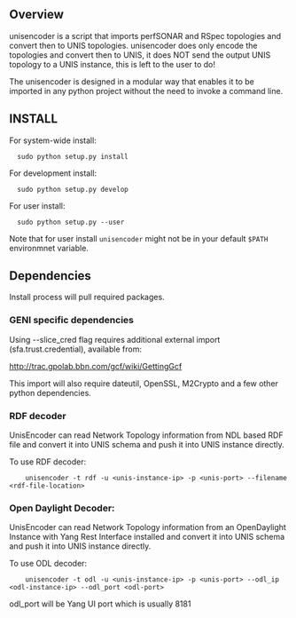 ## Overview

unisencoder is a script that imports perfSONAR and RSpec topologies and convert then to UNIS topologies.
unisencoder does only encode the topologies and convert then to UNIS, it does NOT send the output UNIS topology
to a UNIS instance, this is left to the user to do!

The unisencoder is designed in a modular way that enables it to be imported in any python project without the need to
invoke a command line.


## INSTALL

For system-wide install:
```
  sudo python setup.py install
```

For development install:
```
  sudo python setup.py develop
```
For user install:
```
  sudo python setup.py --user
```

Note that for user install `unisencoder` might not be in your default `$PATH` environmnet variable.

## Dependencies

Install process will pull required packages.

### GENI specific dependencies

Using --slice_cred flag requires additional external import
(sfa.trust.credential), available from:  

http://trac.gpolab.bbn.com/gcf/wiki/GettingGcf

This import will also require dateutil, OpenSSL, M2Crypto and a few other python
dependencies.

### RDF decoder
UnisEncoder can read Network Topology information from NDL based RDF file and
convert it into UNIS schema and push it into UNIS instance directly.

To use RDF decoder:
```
    unisencoder -t rdf -u <unis-instance-ip> -p <unis-port> --filename <rdf-file-location>
```


### Open Daylight Decoder:
UnisEncoder can read Network Topology information from an OpenDaylight Instance with Yang Rest Interface installed and
convert it into UNIS schema and push it into UNIS instance directly.

To use ODL decoder:
```
    unisencoder -t odl -u <unis-instance-ip> -p <unis-port> --odl_ip <odl-instance-ip> --odl_port <odl-port>
```

odl_port will be Yang UI port which is usually 8181